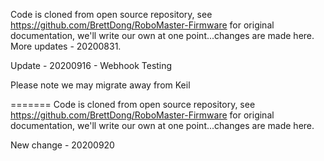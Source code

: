 ﻿Code is cloned from open source repository, see https://github.com/BrettDong/RoboMaster-Firmware for original documentation, we'll write our own at one point...changes are made here. More updates - 20200831.
 
 Update - 20200916 - Webhook Testing
 
 Please note we may migrate away from Keil
 
=======
﻿Code is cloned from open source repository, see https://github.com/BrettDong/RoboMaster-Firmware for original documentation, we'll write our own at one point...changes are made here.
 
 New change - 20200920
